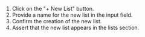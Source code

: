 1. Click on the "+ New List" button.
2. Provide a name for the new list in the input field.
3. Confirm the creation of the new list.
4. Assert that the new list appears in the lists section.